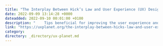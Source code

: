 ```yaml
---
title: "The Interplay Between Hick’s Law and User Experience (UX) Design"
date: 2022-09-09 13:14:28 +0000
dateadded: 2022-09-10 00:01:00 +0100
description: "    Tips beneficial for improving the user experience and product design  Continue reading on UX Planet »  "
link: "https://uxplanet.org/the-interplay-between-hicks-law-and-user-experience-ux-design-266a4d096191?source=rss----819cc2aaeee0---4"
category:
directory: _directory/ux-planet.md
---
```

